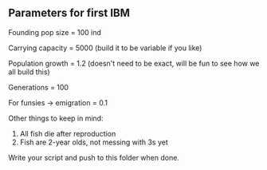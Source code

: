 ## Parameters for first IBM

Founding pop size = 100 ind

Carrying capacity = 5000 (build it to be variable if you like)

Population growth = 1.2 (doesn't need to be exact, will be fun to see how we all build this)

Generations = 100

For funsies -> emigration = 0.1

Other things to keep in mind:

1. All fish die after reproduction
2. Fish are 2-year olds, not messing with 3s yet

Write your script and push to this folder when done.